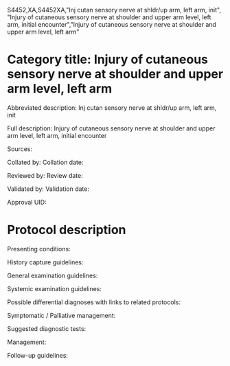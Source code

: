 S4452,XA,S4452XA,"Inj cutan sensory nerve at shldr/up arm, left arm, init", "Injury of cutaneous sensory nerve at shoulder and upper arm level, left arm, initial encounter","Injury of cutaneous sensory nerve at shoulder and upper arm level, left arm"
# Category title: Injury of cutaneous sensory nerve at shoulder and upper arm level, left arm

Abbreviated description: Inj cutan sensory nerve at shldr/up arm, left arm, init

Full description: Injury of cutaneous sensory nerve at shoulder and upper arm level, left arm, initial encounter

Sources:

Collated by:
Collation date:

Reviewed by:
Review date:

Validated by:
Validation date:

Approval UID:

# Protocol description

Presenting conditions:

History capture guidelines:

General examination guidelines:

Systemic examination guidelines:

Possible differential diagnoses with links to related protocols:

Symptomatic / Palliative management:

Suggested diagnostic tests:

Management:

Follow-up guidelines:

